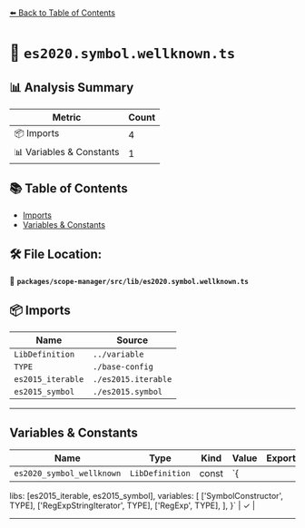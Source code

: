 [⬅️ Back to Table of Contents](../../../../index.md)

# 📄 `es2020.symbol.wellknown.ts`

## 📊 Analysis Summary

| Metric | Count |
|--------|-------|
| 📦 Imports | 4 |
| 📊 Variables & Constants | 1 |

## 📚 Table of Contents

- [Imports](#imports)
- [Variables & Constants](#variables-constants)

## 🛠️ File Location:
📂 **`packages/scope-manager/src/lib/es2020.symbol.wellknown.ts`**

## 📦 Imports

| Name | Source |
|------|--------|
| `LibDefinition` | `../variable` |
| `TYPE` | `./base-config` |
| `es2015_iterable` | `./es2015.iterable` |
| `es2015_symbol` | `./es2015.symbol` |


---

## Variables & Constants

| Name | Type | Kind | Value | Exported |
|------|------|------|-------|----------|
| `es2020_symbol_wellknown` | `LibDefinition` | const | `{
  libs: [es2015_iterable, es2015_symbol],
  variables: [
    ['SymbolConstructor', TYPE],
    ['RegExpStringIterator', TYPE],
    ['RegExp', TYPE],
  ],
}` | ✓ |


---
